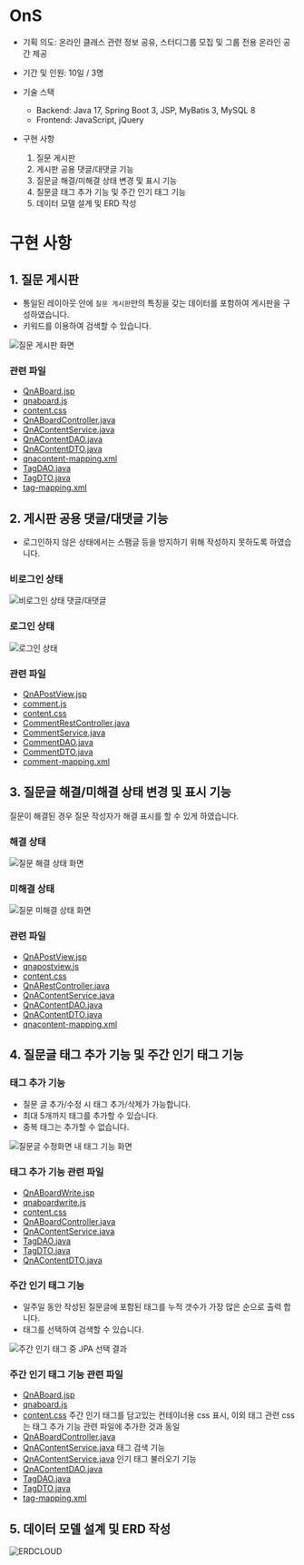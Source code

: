 # OnS

- 기획 의도: 온라인 클래스 관련 정보 공유, 스터디그룹 모집 및 그룹 전용 온라인 공간 제공
- 기간 및 인원: 10일 / 3명

- 기술 스택
  - Backend: Java 17, Spring Boot 3, JSP, MyBatis 3, MySQL 8
  - Frontend: JavaScript, jQuery

- 구현 사항
  1. 질문 게시판
  2. 게시판 공용 댓글/대댓글 기능
  3. 질문글 해결/미해결 상태 변경 및 표시 기능
  4. 질문글 태그 추가 기능 및 주간 인기 태그 기능
  5. 데이터 모델 설계 및 ERD 작성

# 구현 사항

## 1. 질문 게시판

- 통일된 레이아웃 안에 `질문 게시판`만의 특징을 갖는 데이터를 포함하여 게시판을 구성하였습니다.
- 키워드를 이용하여 검색할 수 있습니다.

![질문 게시판 화면](https://github.com/kdtkdt/OnS/assets/135004614/a3c089e5-1663-4adc-b3f6-67355751876e)

### 관련 파일

- [QnABoard.jsp](https://github.com/kdtkdt/OnS/blob/%EC%A0%95%EC%84%B1%EA%B5%AD/OnS/src/main/webapp/WEB-INF/view/QnABoard.jsp)
- [qnaboard.js](https://github.com/kdtkdt/OnS/blob/%EC%A0%95%EC%84%B1%EA%B5%AD/OnS/src/main/resources/static/js/qnaboard.js)
- [content.css](https://github.com/kdtkdt/OnS/blob/%EC%A0%95%EC%84%B1%EA%B5%AD/OnS/src/main/resources/static/css/content.css#L145)
- [QnABoardController.java](https://github.com/kdtkdt/OnS/blob/%EC%A0%95%EC%84%B1%EA%B5%AD/OnS/src/main/java/com/ons/study/controller/QnABoardController.java#L29)
- [QnAContentService.java](https://github.com/kdtkdt/OnS/blob/%EC%A0%95%EC%84%B1%EA%B5%AD/OnS/src/main/java/com/ons/study/service/QnAContentService.java)
- [QnAContentDAO.java](https://github.com/kdtkdt/OnS/blob/%EC%A0%95%EC%84%B1%EA%B5%AD/OnS/src/main/java/com/ons/study/dao/QnAContentDAO.java)
- [QnAContentDTO.java](https://github.com/kdtkdt/OnS/blob/%EC%A0%95%EC%84%B1%EA%B5%AD/OnS/src/main/java/com/ons/study/dto/QnAContentDTO.java)
- [qnacontent-mapping.xml](https://github.com/kdtkdt/OnS/blob/%EC%A0%95%EC%84%B1%EA%B5%AD/OnS/src/main/resources/mybatis/mapper/qnacontent-mapping.xml)
- [TagDAO.java](https://github.com/kdtkdt/OnS/blob/%EC%A0%95%EC%84%B1%EA%B5%AD/OnS/src/main/java/com/ons/study/dao/TagDAO.java)
- [TagDTO.java](https://github.com/kdtkdt/OnS/blob/%EC%A0%95%EC%84%B1%EA%B5%AD/OnS/src/main/java/com/ons/study/dto/TagDTO.java)
- [tag-mapping.xml](https://github.com/kdtkdt/OnS/blob/%EC%A0%95%EC%84%B1%EA%B5%AD/OnS/src/main/resources/mybatis/mapper/tag-mapping.xml)

## 2. 게시판 공용 댓글/대댓글 기능

- 로그인하지 않은 상태에서는 스팸글 등을 방지하기 위해 작성하지 못하도록 하였습니다.

### 비로그인 상태

![비로그인 상태 댓글/대댓글](https://github.com/kdtkdt/OnS/assets/135004614/a4f6d05d-b7dc-486a-92b2-98c1eda0351f)

### 로그인 상태

![로그인 상태](https://github.com/kdtkdt/OnS/assets/135004614/089dc8b5-e1b1-4864-82e5-c5ee29e9ee25)

### 관련 파일

- [QnAPostView.jsp](https://github.com/kdtkdt/OnS/blob/%EC%A0%95%EC%84%B1%EA%B5%AD/OnS/src/main/webapp/WEB-INF/view/QnAPostView.jsp#L93)
- [comment.js](https://github.com/kdtkdt/OnS/blob/%EC%A0%95%EC%84%B1%EA%B5%AD/OnS/src/main/resources/static/js/comment.js)
- [content.css](https://github.com/kdtkdt/OnS/blob/%EC%A0%95%EC%84%B1%EA%B5%AD/OnS/src/main/resources/static/css/content.css#L253-L303)
- [CommentRestController.java](https://github.com/kdtkdt/OnS/blob/%EC%A0%95%EC%84%B1%EA%B5%AD/OnS/src/main/java/com/ons/study/controller/CommentRestController.java)
- [CommentService.java](https://github.com/kdtkdt/OnS/blob/%EC%A0%95%EC%84%B1%EA%B5%AD/OnS/src/main/java/com/ons/study/service/CommentService.java)
- [CommentDAO.java](https://github.com/kdtkdt/OnS/blob/%EC%A0%95%EC%84%B1%EA%B5%AD/OnS/src/main/java/com/ons/study/dao/CommentDAO.java)
- [CommentDTO.java](https://github.com/kdtkdt/OnS/blob/%EC%A0%95%EC%84%B1%EA%B5%AD/OnS/src/main/java/com/ons/study/dto/CommentDTO.java)
- [comment-mapping.xml](https://github.com/kdtkdt/OnS/blob/%EC%A0%95%EC%84%B1%EA%B5%AD/OnS/src/main/resources/mybatis/mapper/comment-mapping.xml)

## 3. 질문글 해결/미해결 상태 변경 및 표시 기능

질문이 해결된 경우 질문 작성자가 해결 표시를 할 수 있게 하였습니다.

### 해결 상태

![질문 해결 상태 화면](https://github.com/kdtkdt/OnS/assets/135004614/50ebeb4e-00da-4ff2-b819-3e87ee3b8955)

### 미해결 상태

![질문 미해결 상태 화면](https://github.com/kdtkdt/OnS/assets/135004614/76cb6683-1b48-4110-842f-18fafab403de)

### 관련 파일

- [QnAPostView.jsp](https://github.com/kdtkdt/OnS/blob/%EC%A0%95%EC%84%B1%EA%B5%AD/OnS/src/main/webapp/WEB-INF/view/QnAPostView.jsp#L53-L60)
- [qnapostview.js](https://github.com/kdtkdt/OnS/blob/%EC%A0%95%EC%84%B1%EA%B5%AD/OnS/src/main/resources/static/js/qnapostview.js#L90-L100)
- [content.css](https://github.com/kdtkdt/OnS/blob/%EC%A0%95%EC%84%B1%EA%B5%AD/OnS/src/main/resources/static/css/content.css#L309-L373)
- [QnARestController.java](https://github.com/kdtkdt/OnS/blob/%EC%A0%95%EC%84%B1%EA%B5%AD/OnS/src/main/java/com/ons/study/controller/QnARestController.java#L100-L107)
- [QnAContentService.java](https://github.com/kdtkdt/OnS/blob/%EC%A0%95%EC%84%B1%EA%B5%AD/OnS/src/main/java/com/ons/study/service/QnAContentService.java#L115-L117)
- [QnAContentDAO.java](https://github.com/kdtkdt/OnS/blob/%EC%A0%95%EC%84%B1%EA%B5%AD/OnS/src/main/java/com/ons/study/dao/QnAContentDAO.java#L28)
- [QnAContentDTO.java](https://github.com/kdtkdt/OnS/blob/%EC%A0%95%EC%84%B1%EA%B5%AD/OnS/src/main/java/com/ons/study/dto/QnAContentDTO.java#L18)
- [qnacontent-mapping.xml](https://github.com/kdtkdt/OnS/blob/%EC%A0%95%EC%84%B1%EA%B5%AD/OnS/src/main/resources/mybatis/mapper/qnacontent-mapping.xml#L104-L106)

## 4. 질문글 태그 추가 기능 및 주간 인기 태그 기능

### 태그 추가 기능

- 질문 글 추가/수정 시 태그 추가/삭제가 가능합니다.
- 최대 5개까지 태그를 추가할 수 있습니다.
- 중복 태그는 추가할 수 없습니다.

![질문글 수정화면 내 태그 기능 화면](https://github.com/kdtkdt/OnS/assets/135004614/57af2a60-5953-4c11-ba0d-a7b4a43c81ed)

### 태그 추가 기능 관련 파일
- [QnABoardWrite.jsp](https://github.com/kdtkdt/OnS/blob/%EC%A0%95%EC%84%B1%EA%B5%AD/OnS/src/main/webapp/WEB-INF/view/QnABoardWrite.jsp#L46-L51)
- [qnaboardwrite.js](https://github.com/kdtkdt/OnS/blob/%EC%A0%95%EC%84%B1%EA%B5%AD/OnS/src/main/resources/static/js/qnaboardwrite.js#L38-L105)
- [content.css](https://github.com/kdtkdt/OnS/blob/%EC%A0%95%EC%84%B1%EA%B5%AD/OnS/src/main/resources/static/css/content.css#L202-L214)
- [QnABoardController.java](https://github.com/kdtkdt/OnS/blob/%EC%A0%95%EC%84%B1%EA%B5%AD/OnS/src/main/java/com/ons/study/controller/QnABoardController.java#L84)
- [QnAContentService.java](https://github.com/kdtkdt/OnS/blob/%EC%A0%95%EC%84%B1%EA%B5%AD/OnS/src/main/java/com/ons/study/service/QnAContentService.java#L95-L104)
- [TagDAO.java](https://github.com/kdtkdt/OnS/blob/%EC%A0%95%EC%84%B1%EA%B5%AD/OnS/src/main/java/com/ons/study/dao/TagDAO.java)
- [TagDTO.java](https://github.com/kdtkdt/OnS/blob/%EC%A0%95%EC%84%B1%EA%B5%AD/OnS/src/main/java/com/ons/study/dto/TagDTO.java)
- [QnAContentDTO.java](https://github.com/kdtkdt/OnS/blob/%EC%A0%95%EC%84%B1%EA%B5%AD/OnS/src/main/java/com/ons/study/dto/QnAContentDTO.java#L20)

### 주간 인기 태그 기능

- 일주일 동안 작성된 질문글에 포함된 태그를 누적 갯수가 가장 많은 순으로 출력 합니다.
- 태그를 선택하여 검색할 수 있습니다.

![주간 인기 태그 중 JPA 선택 결과](https://github.com/kdtkdt/OnS/assets/135004614/27d98cfc-4754-4b6e-b005-f2fdacba0c9b)

### 주간 인기 태그 기능 관련 파일
- [QnABoard.jsp](https://github.com/kdtkdt/OnS/blob/%EC%A0%95%EC%84%B1%EA%B5%AD/OnS/src/main/webapp/WEB-INF/view/QnABoard.jsp#L107-L116)
- [qnaboard.js](https://github.com/kdtkdt/OnS/blob/%EC%A0%95%EC%84%B1%EA%B5%AD/OnS/src/main/resources/static/js/qnaboard.js#L36-L56)
- [content.css](https://github.com/kdtkdt/OnS/blob/%EC%A0%95%EC%84%B1%EA%B5%AD/OnS/src/main/resources/static/css/content.css#L161-L173) 주간 인기 태그를 담고있는 컨테이너용 css 표시, 이외 태그 관련 css 는 태그 추가 기능 관련 파일에 추가한 것과 동일
- [QnABoardController.java](https://github.com/kdtkdt/OnS/blob/%EC%A0%95%EC%84%B1%EA%B5%AD/OnS/src/main/java/com/ons/study/controller/QnABoardController.java#L39-L48)
- [QnAContentService.java](https://github.com/kdtkdt/OnS/blob/%EC%A0%95%EC%84%B1%EA%B5%AD/OnS/src/main/java/com/ons/study/service/QnAContentService.java#L33-L39) 태그 검색 기능
- [QnAContentService.java](https://github.com/kdtkdt/OnS/blob/%EC%A0%95%EC%84%B1%EA%B5%AD/OnS/src/main/java/com/ons/study/service/QnAContentService.java#L106-L109) 인기 태그 불러오기 기능
- [QnAContentDAO.java](https://github.com/kdtkdt/OnS/blob/%EC%A0%95%EC%84%B1%EA%B5%AD/OnS/src/main/java/com/ons/study/dao/QnAContentDAO.java)
- [TagDAO.java](https://github.com/kdtkdt/OnS/blob/%EC%A0%95%EC%84%B1%EA%B5%AD/OnS/src/main/java/com/ons/study/dao/TagDAO.java#L16)
- [TagDTO.java](https://github.com/kdtkdt/OnS/blob/%EC%A0%95%EC%84%B1%EA%B5%AD/OnS/src/main/java/com/ons/study/dto/TagDTO.java)
- [tag-mapping.xml](https://github.com/kdtkdt/OnS/blob/%EC%A0%95%EC%84%B1%EA%B5%AD/OnS/src/main/resources/mybatis/mapper/tag-mapping.xml#L26-L34)

## 5. 데이터 모델 설계 및 ERD 작성

![ERDCLOUD](https://github.com/kdtkdt/OnS/assets/135004614/d4e6dafd-be1d-4983-8b93-826f4481f6c2)
